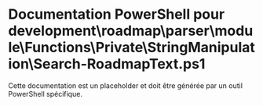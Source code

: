 # Documentation PowerShell pour development\roadmap\parser\module\Functions\Private\StringManipulation\Search-RoadmapText.ps1

Cette documentation est un placeholder et doit être générée par un outil PowerShell spécifique.
